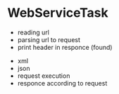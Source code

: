 # WebServiceTask

+ reading url
+ parsing url to request
+ print header in responce (found)


- xml
- json
- request execution
- responce according to request
